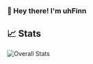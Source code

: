 ### 👋 Hey there! I'm uhFinn

<!--
A bit about me:
- **Languages**: Java, Javascript, Python
-->
## 📈 Stats
![Overall Stats](https://github-readme-stats.vercel.app/api?username=uhFinn&count_private=true&show_icons=true&hide=contribs)
<!--
**uhFinn/uhFinn** is a ✨ _special_ ✨ repository because its `README.md` (this file) appears on your GitHub profile.

Here are some ideas to get you started:

- 🔭 I’m currently working on ...
- 🌱 I’m currently learning ...
- 👯 I’m looking to collaborate on ...
- 🤔 I’m looking for help with ...
- 💬 Ask me about ...
- 📫 How to reach me: ...
- 😄 Pronouns: ...
- ⚡ Fun fact: ...
-->
